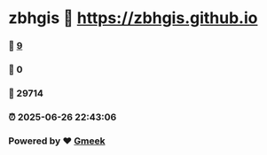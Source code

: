 # zbhgis :link: https://zbhgis.github.io 
### :page_facing_up: [9](https://zbhgis.github.io/tag.html) 
### :speech_balloon: 0 
### :hibiscus: 29714 
### :alarm_clock: 2025-06-26 22:43:06 
### Powered by :heart: [Gmeek](https://github.com/Meekdai/Gmeek)
